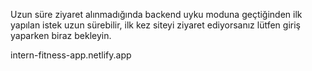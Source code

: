    Uzun süre ziyaret alınmadığında backend uyku moduna geçtiğinden ilk yapılan 
  istek uzun sürebilir, ilk kez siteyi ziyaret ediyorsanız lütfen giriş yaparken 
  biraz bekleyin.
  
   intern-fitness-app.netlify.app
